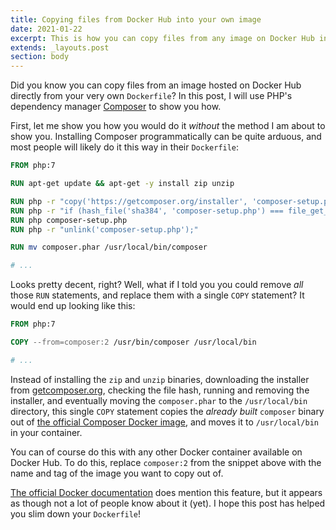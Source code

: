 ```yaml
---
title: Copying files from Docker Hub into your own image
date: 2021-01-22
excerpt: This is how you can copy files from any image on Docker Hub into your own Docker image with just a single line in your Dockerfile.
extends: _layouts.post
section: body
---
```


Did you know you can copy files from an image hosted on Docker Hub directly from your very own `Dockerfile`? In this
post, I will use PHP's dependency manager [Composer](https://getcomposer.org) to show you how.

First, let me show you how you would do it *without* the method I am about to show you. Installing Composer
programmatically can be quite arduous, and most people will likely do it this way in their `Dockerfile`:

```dockerfile
FROM php:7

RUN apt-get update && apt-get -y install zip unzip

RUN php -r "copy('https://getcomposer.org/installer', 'composer-setup.php');"
RUN php -r "if (hash_file('sha384', 'composer-setup.php') === file_get_contents('https://composer.github.io/installer.sig')) { echo 'Installer verified'; } else { echo 'Installer corrupt'; unlink('composer-setup.php'); } echo PHP_EOL;"
RUN php composer-setup.php
RUN php -r "unlink('composer-setup.php');"

RUN mv composer.phar /usr/local/bin/composer

# ...
```

Looks pretty decent, right? Well, what if I told you you could remove *all* those `RUN` statements, and replace them
with a single `COPY` statement? It would end up looking like this:

```dockerfile
FROM php:7

COPY --from=composer:2 /usr/bin/composer /usr/local/bin

# ...
```

Instead of installing the `zip` and `unzip` binaries, downloading the installer from [getcomposer.org](https://getcomposer.org),
checking the file hash, running and removing the installer, and eventually moving the `composer.phar` to the `/usr/local/bin`
directory, this single `COPY` statement copies the *already built* `composer` binary out of
[the official Composer Docker image](https://github.com/composer/docker), and moves it to `/usr/local/bin` in your container.

You can of course do this with any other Docker container available on Docker Hub. To do this, replace `composer:2` from
the snippet above with the name and tag of the image you want to copy out of.

[The official Docker documentation](https://docs.docker.com/engine/reference/builder/#copy) does mention this feature, but
it appears as though not a lot of people know about it (yet). I hope this post has helped you slim down your `Dockerfile`!
